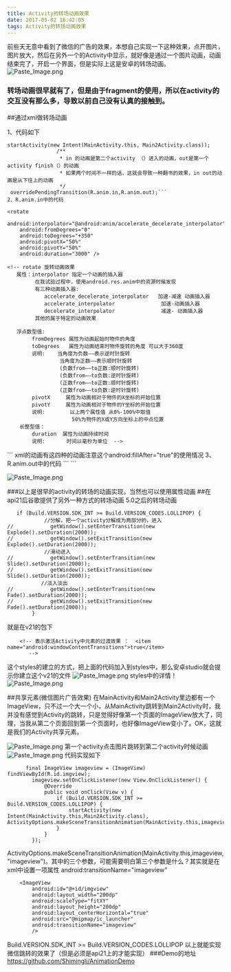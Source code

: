```yaml
---
title: Activity的转场动画效果
date: 2017-05-02 16:42:05
tags: Activity的转场动画效果
---
```

前些天无意中看到了微信的广告的效果，本想自己实现一下这种效果，点开图片，图片放大，然后在另外一个的Activity中显示，就好像是通过一个图片动画，动画结束完了，开启一个界面，但是实际上这是安卓的转场动画。
![Paste_Image.png](http://upload-images.jianshu.io/upload_images/5363507-c9af3c7a7fd737ab.png?imageMogr2/auto-orient/strip%7CimageView2/2/w/1240)
### 转场动画很早就有了，但是由于fragment的使用，所以在activity的交互没有那么多，导致以前自己没有认真的接触到。
##通过xml做转场动画
<!--  more  -->
1、代码如下
```
startActivity(new Intent(MainActivity.this, Main2Activity.class));
                /**
                 * in 的动画是第二个activity （）进入的动画，out是第一个activity finish（）的动画
                 * 如果两个时间不一样的话，这就会导致一种翻书的效果，in out的动画是从下往上的动画
                 */
 overridePendingTransition(R.anim.in,R.anim.out);```
2、R.anim.in中的代码  
```
<?xml version="1.0" encoding="utf-8"?>
<set xmlns:android="http://schemas.android.com/apk/res/android"
     android:fillAfter="false"
    >
   <!--   android:fillAfter="true"主要是在加这一属性的时候必须加在<set>标签这里才起作用
   这一属性在xml中设置使动画保持在播放的最后一帧不起作用
   -->
   <!-- XML中
    alpha
    渐变透明度动画效果
    scale
    渐变尺寸伸缩动画效果
    translate
    画面转换位置移动动画效果
    rotate
    画面转移旋转动画效果-->

   <!-- 0.1透明  1.0完全不透明
          fromAlpha 属性为动画起始时透明度
          toAlpha   属性为动画结束时透明度
            说明:
               0.0表示完全透明
                1.0表示完全不透明
       以上值取0.0-1.0之间的float数据类型的数字
   -->
   <!-- <alpha
        android:fromAlpha="0.1"
        android:toAlpha="1.0"
        android:duration="3000"
        />-->

<!--    <translate
        android:toYDelta="0"
        android:fromYDelta="100%"
        android:duration="1500"/>-->

   <!-- 有三种动画插入器:
    accelerate_decelerate_interpolator  加速-减速 动画插入器
    accelerate_interpolator        加速-动画插入器
    decelerate_interpolator        减速- 动画插入器
    其他的属于特定的动画效果
    浮点型值：
    fromXScale 属性为动画起始时 X坐标上的伸缩尺寸
    toXScale   属性为动画结束时 X坐标上的伸缩尺寸
    fromYScale 属性为动画起始时Y坐标上的伸缩尺寸
    toYScale   属性为动画结束时Y坐标上的伸缩尺寸
    startOffset  属性为从上次动画停多少时间开始执行下个动画

    说明:
    以上四种属性值
    0.0表示收缩到没有
    1.0表示正常无伸缩
    值小于1.0表示收缩
    值大于1.0表示放大
    pivotX     属性为动画相对于物件的X坐标的开始位置
    pivotY     属性为动画相对于物件的Y坐标的开始位置
    说明:
    以上两个属性值 从0%-100%中取值
    50%为物件的X或Y方向坐标上的中点位置
    长整型值：
    duration  属性为动画持续时间
    说明:   时间以毫秒为单位
    布尔型值:
    fillAfter 属性 当设置为true ，该动画转化在动画结束后被应用-->
  <!--  <scale
        android:interpolator="@android:anim/accelerate_decelerate_interpolator"
        android:fromXScale="0.0"
        android:toXScale="1.4"
        android:fromYScale="0.0"
        android:toYScale="1.4"
        android:pivotX="50%"
        android:startOffset="700"
        android:pivotY="50%"
        android:duration="700" />-->

    <rotate
        android:interpolator="@android:anim/accelerate_decelerate_interpolator"
        android:fromDegrees="0"
        android:toDegrees="+350"
        android:pivotX="50%"
        android:pivotY="50%"
        android:duration="3000" />

    <!-- rotate 旋转动画效果
       属性：interpolator 指定一个动画的插入器
             在我试验过程中，使用android.res.anim中的资源时候发现
             有三种动画插入器:
                accelerate_decelerate_interpolator   加速-减速 动画插入器
                accelerate_interpolator               加速-动画插入器
                decelerate_interpolator               减速- 动画插入器
             其他的属于特定的动画效果

       浮点数型值:
            fromDegrees 属性为动画起始时物件的角度
            toDegrees   属性为动画结束时物件旋转的角度 可以大于360度
            说明:    当角度为负数——表示逆时针旋转
                     当角度为正数——表示顺时针旋转
                     (负数from——to正数:顺时针旋转)
                     (负数from——to负数:逆时针旋转)
                     (正数from——to正数:顺时针旋转)
                     (正数from——to负数:逆时针旋转)
            pivotX     属性为动画相对于物件的X坐标的开始位置
            pivotY     属性为动画相对于物件的Y坐标的开始位置
            说明:        以上两个属性值 从0%-100%中取值
                         50%为物件的X或Y方向坐标上的中点位置
        长整型值：
            duration  属性为动画持续时间
            说明:       时间以毫秒为单位  -->
</set>
```
xml的动画有这四种的动画注意这个android:fillAfter="true"的使用情况
3、R.anim.out中的代码
```
<?xml version="1.0" encoding="utf-8"?>
<set xmlns:android="http://schemas.android.com/apk/res/android">
    <translate
        android:duration="5000"
        android:fromYDelta="0"
        android:toYDelta="-100%"/>
</set>
```

![Paste_Image.png](http://upload-images.jianshu.io/upload_images/5363507-890f8aa407adb948.png?imageMogr2/auto-orient/strip%7CimageView2/2/w/1240)

###以上是很早的activity的转场的动画实现，当然也可以使用属性动画
##在api21后谷歌提供了另外一种方式的转场动画
5.0之后的转场动画
```
   if (Build.VERSION.SDK_INT >= Build.VERSION_CODES.LOLLIPOP) {
            //分解，把一个activity分解成为两部分的，进入
//            getWindow().setEnterTransition(new Explode().setDuration(2000));
//            getWindow().setExitTransition(new Explode().setDuration(2000));
            //滑动进入
//            getWindow().setEnterTransition(new Slide().setDuration(2000));
//            getWindow().setExitTransition(new Slide().setDuration(2000));
           //淡入淡出
//            getWindow().setEnterTransition(new Fade().setDuration(2000));
//            getWindow().setExitTransition(new Fade().setDuration(2000));
        }
```
就是在v21的包下
```
    <!-- 表示激活Activity中元素的过渡效果 ：  <item name="android:windowContentTransitions">true</item>
       -->
```
这个styles的建立的方式，把上面的代码加入到styles中，那么安卓studio就会提示你建立这个v21的文件
![Paste_Image.png](http://upload-images.jianshu.io/upload_images/5363507-c66f7fd89878c2ff.png?imageMogr2/auto-orient/strip%7CimageView2/2/w/1240)
styles中的详情！
![Paste_Image.png](http://upload-images.jianshu.io/upload_images/5363507-fb0fd8cba9637c72.png?imageMogr2/auto-orient/strip%7CimageView2/2/w/1240)

##共享元素(微信图片广告效果)
在MainActivity和Main2Activity里边都有一个ImageView，只不过一个大一个小，从MainActivity跳转到Main2Activity时，我并没有感觉到Activity的跳转，只是觉得好像第一个页面的ImageView放大了，同理，当我从第二个页面回到第一个页面时，也好像ImageView变小了。OK，这就是我们的Activity共享元素。

![Paste_Image.png](http://upload-images.jianshu.io/upload_images/5363507-b45037d92f5b3c87.png?imageMogr2/auto-orient/strip%7CimageView2/2/w/1240)
第一个activity点击图片跳转到第二个activity时候动画
![Paste_Image.png](http://upload-images.jianshu.io/upload_images/5363507-12894796adf9780a.png?imageMogr2/auto-orient/strip%7CimageView2/2/w/1240)
代码实现如下
```
      final ImageView imageview = (ImageView) findViewById(R.id.imgview);
        imageview.setOnClickListener(new View.OnClickListener() {
            @Override
            public void onClick(View v) {
                if (Build.VERSION.SDK_INT >= Build.VERSION_CODES.LOLLIPOP) {
                    startActivity(new Intent(MainActivity.this,Main2Activity.class), ActivityOptions.makeSceneTransitionAnimation(MainActivity.this,imageview,"imageview").toBundle());
                }
            }
        });
```
 ActivityOptions.makeSceneTransitionAnimation(MainActivity.this,imageview,"imageview")。其中的三个参数，可能需要明白第三个参数是什么？其实就是在xml中设置一项属性  android:transitionName="imageview"
```
    <ImageView
        android:id="@+id/imgview"
        android:layout_width="200dp"
        android:scaleType="fitXY"
        android:layout_height="200dp"
        android:layout_centerHorizontal="true"
        android:src="@mipmap/ic_launcher"
        android:transitionName="imageview"
        />
```
Build.VERSION.SDK_INT >= Build.VERSION_CODES.LOLLIPOP
以上就能实现微信跳转的效果了（但是必须是api21上的才能实现）
###Demo的地址
https://github.com/Shimingli/AnimationDemo